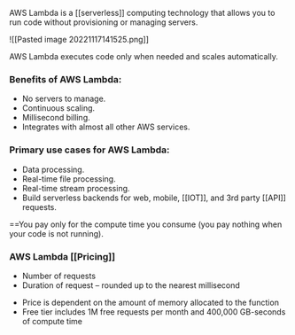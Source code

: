AWS Lambda is a [[serverless]] computing technology that allows you to run code without provisioning or managing servers.

![[Pasted image 20221117141525.png]]

AWS Lambda executes code only when needed and scales automatically.

### Benefits of AWS Lambda:

-   No servers to manage.
-   Continuous scaling.
-   Millisecond billing.
-   Integrates with almost all other AWS services.

### Primary use cases for AWS Lambda:

-   Data processing.
-   Real-time file processing.
-   Real-time stream processing.
-   Build serverless backends for web, mobile, [[IOT]], and 3rd party [[API]] requests.

==You pay only for the compute time you consume (you pay nothing when your code is not running).

### AWS Lambda [[Pricing]]

*   Number of requests  
*   Duration of request – rounded up to the nearest millisecond
-   Price is dependent on the amount of memory allocated to the function
-   Free tier includes 1M free requests per month and 400,000 GB-seconds of compute time